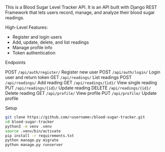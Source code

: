 This is a Blood Sugar Level Tracker API. It is an API built with Django REST Framework that lets users record, manage, and analyze their blood sugar readings.

High-Level Features:

- Register and login users
- Add, update, delete, and list readings
- Manage profile info
- Token authentication

Endpoints

POST `/api/auth/register/` Register new user
POST `/api/auth/login/` Login user and return token
GET `/api/readings/` List readings
POST `/api/readings/` Add reading
GET `/api/readings/{id}/` View single reading
PUT `/api/readings/{id}/` Update reading
DELETE `/api/readings/{id}/` Delete reading
GET `/api/profile/` View profile
PUT `/api/profile/` Update profile

Setup

```bash
git clone https://github.com/<username>/blood-sugar-tracker.git
cd blood-sugar-tracker
python3 -m venv .venv
source .venv/bin/activate
pip install -r requirements.txt
python manage.py migrate
python manage.py runserver